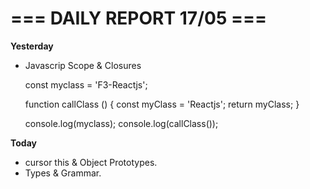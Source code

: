 # === DAILY REPORT 17/05 ===

**Yesterday**
- Javascrip Scope & Closures

    const myclass = 'F3-Reactjs';

    function callClass () {
        const myClass = 'Reactjs';
        return myClass;
    }

    console.log(myclass);
    console.log(callClass());

**Today**
- cursor this & Object Prototypes.
- Types & Grammar.

